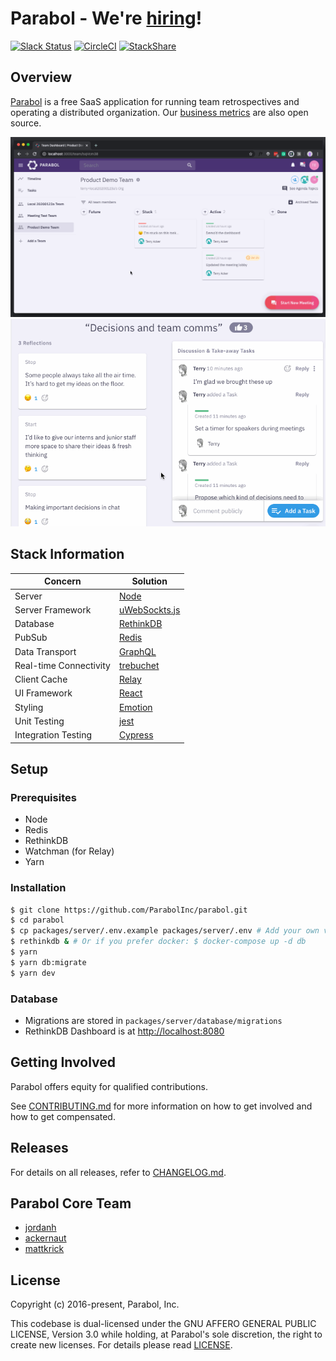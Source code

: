 # Parabol - We're [hiring](https://www.parabol.co/join)!

[![Slack Status](http://slackin.parabol.co/badge.svg)](http://slackin.parabol.co/)
[![CircleCI](https://circleci.com/gh/ParabolInc/parabol.svg?style=svg)](https://circleci.com/gh/ParabolInc/parabol)
[![StackShare](https://img.shields.io/badge/tech-stack-0690fa.svg?style=flat)](https://stackshare.io/parabol-inc/parabol-multiplayer-web-app)

## Overview


[Parabol](https://www.parabol.co) is a free SaaS application for running team retrospectives and operating a distributed organization. Our [business metrics](https://focus.parabol.co/) are also open source.


![Dashboard](./docs/images/d2.gif)
![Discuss](./docs/images/d1.gif)

## Stack Information

| Concern                | Solution                                                       |
| ---------------------- | -------------------------------------------------------------- |
| Server                 | [Node](https://nodejs.org/)                                    |
| Server Framework       | [uWebSockts.js](https://github.com/uNetworking/uWebSockets.js) |
| Database               | [RethinkDB](https://www.rethinkdb.com/)                        |
| PubSub                 | [Redis](https://redis.io)                                      |
| Data Transport         | [GraphQL](https://github.com/graphql/graphql-js)               |
| Real-time Connectivity | [trebuchet](https://github.com/mattkrick/trebuchet-client)     |
| Client Cache           | [Relay](https://facebook.github.io/relay/)                     |
| UI Framework           | [React](https://facebook.github.io/react/)                     |
| Styling                | [Emotion](https://emotion.sh/)                                 |
| Unit Testing           | [jest](https://facebook.github.io/jest)                        |
| Integration Testing    | [Cypress](https://cypress.io)                                  |

## Setup

### Prerequisites

 - Node
 - Redis
 - RethinkDB
 - Watchman (for Relay)
 - Yarn

### Installation

```bash
$ git clone https://github.com/ParabolInc/parabol.git
$ cd parabol
$ cp packages/server/.env.example packages/server/.env # Add your own vars here
$ rethinkdb & # Or if you prefer docker: $ docker-compose up -d db
$ yarn
$ yarn db:migrate
$ yarn dev
```

### Database

- Migrations are stored in `packages/server/database/migrations`
- RethinkDB Dashboard is at [http://localhost:8080](http://localhost:8080)

## Getting Involved

Parabol offers equity for qualified contributions.

See [CONTRIBUTING.md](./CONTRIBUTING.md) for more information on how to
get involved and how to get compensated.

## Releases

For details on all releases, refer to [CHANGELOG.md](./CHANGELOG.md).

## Parabol Core Team

* [jordanh](https://github.com/jordanh)
* [ackernaut](https://github.com/ackernaut)
* [mattkrick](https://github.com/mattkrick)

## License

Copyright (c) 2016-present, Parabol, Inc.

This codebase is dual-licensed under the GNU AFFERO GENERAL PUBLIC LICENSE,
Version 3.0 while holding, at Parabol's sole discretion, the right to create
new licenses. For details please read [LICENSE](LICENSE).
